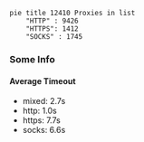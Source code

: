 
```mermaid
pie title 12410 Proxies in list
    "HTTP" : 9426
    "HTTPS": 1412
    "SOCKS" : 1745
```

### Some Info
#### Average Timeout

- mixed: 2.7s
- http: 1.0s
- https: 7.7s
- socks: 6.6s